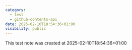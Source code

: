 ```yaml
---
category:
  - test
  - github-contents-api
date: 2025-02-10T18:54:36+01:00
visibility: public
---
```


This test note was created at 2025-02-10T18:54:36+01:00